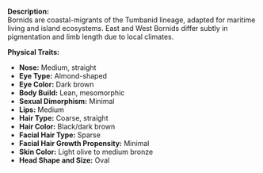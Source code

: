 **Description:**  
Bornids are coastal-migrants of the Tumbanid lineage, adapted for maritime living and island ecosystems. East and West Bornids differ subtly in pigmentation and limb length due to local climates.

**Physical Traits:**
- **Nose:** Medium, straight
- **Eye Type:** Almond-shaped
- **Eye Color:** Dark brown
- **Body Build:** Lean, mesomorphic
- **Sexual Dimorphism:** Minimal
- **Lips:** Medium
- **Hair Type:** Coarse, straight
- **Hair Color:** Black/dark brown
- **Facial Hair Type:** Sparse
- **Facial Hair Growth Propensity:** Minimal
- **Skin Color:** Light olive to medium bronze
- **Head Shape and Size:** Oval